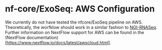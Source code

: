 # nf-core/ExoSeq: AWS Configuration

We currently do not have tested the nfcore/ExoSeq pipeline on AWS. Theoretically, the worfklow should work in a similar fashion to [NGI-RNASeq](https://github.com/nf-core/RNAseq/blob/master/docs/configuration/aws.md). Further information on NextFlow support for AWS can be found in the (NextFlow documentation)[https://www.nextflow.io/docs/latest/awscloud.html].
